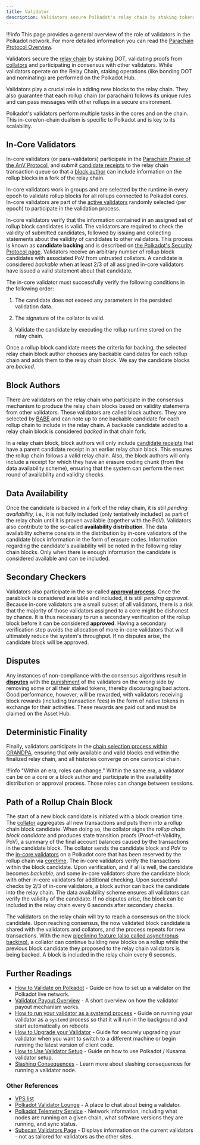 ```yaml
---
title: Validator
description: Validators secure Polkadot's relay chain by staking tokens, validating proofs, and participating in consensus to ensure network security.
---
```


!!!info
    This page provides a general overview of the role of validators in the Polkadot network. For more detailed information you can read the [Parachain Protocol Overview](./learn-parachains-protocol.md).

Validators secure the [relay chain](learn-architecture.md#relay-chain) by staking DOT,
validating proofs from [collators](./learn-collator.md) and participating in consensus with other validators. While validators operate on the Relay Chain, staking operations (like bonding DOT and nominating) are performed on the Polkadot Hub.

Validators play a crucial role in adding new blocks to the relay chain. They also
guarantee that each rollup chain (or parachain) follows its unique rules and can pass messages with other rollups in a secure environment.

Polkadot's validators perform multiple tasks in the cores and on the chain. This in-core/on-chain dualism is specific to Polkadot and is key to its scalability.

## In-Core Validators

In-core validators (or para-validators) participate in the
[Parachain Phase of the AnV Protocol](./learn-parachains-protocol.md#parachain-phase), and submit
[candidate receipts](./learn-parachains-protocol.md#candidate-receipts) to the relay chain
transaction queue so that a [block author](#block-authors) can include information on the rollup blocks in a fork of the relay chain.

In-core validators work in groups and are selected by the runtime in every epoch to validate rollup blocks for all rollups connected to Polkadot cores. In-core validators are part of the [active validators](../general/chain-state-values.md) randomly selected (per
epoch) to participate in the validation process.

In-core validators verify that the information contained in an assigned set of rollup block candidates is valid. The validators are required to check the validity of submitted candidates,
followed by issuing and collecting statements about the validity of candidates to other validators.
This process is known as **candidate backing** and is described on [the Polkadot's Security Protocol page](./learn-parachains-protocol.md). Validators receive an arbitrary number of rollup block candidates with associated PoV from untrusted collators. A candidate is considered _backable_ when at least 2/3 of all assigned in-core validators have issued a valid statement about that candidate.

The in-core validator must successfully verify the following conditions in the following order:

1. The candidate does not exceed any parameters in the persisted validation data.

2. The signature of the collator is valid.

3. Validate the candidate by executing the rollup runtime stored on the relay chain.

Once a rollup block candidate meets the criteria for backing, the selected relay chain block author
chooses any backable candidates for each rollup chain and adds them to the relay
chain block. We say the candidate blocks are _backed_.

## Block Authors

There are validators on the relay chain who participate in the consensus mechanism to produce the
relay chain blocks based on validity statements from other validators. These validators are called
block authors. They are selected by [BABE](./learn-consensus.md#block-production-babe) and can note
up to one backable candidate for each rollup chain to include in the relay chain. A backable candidate added to a relay chain block is considered _backed_ in that chain fork.

In a relay chain block, block authors will only include
[candidate receipts](./learn-parachains-protocol.md#candidate-receipts) that have a parent candidate
receipt in an earlier relay chain block. This ensures the rollup chain follows a valid relay chain. Also, the
block authors will only include a receipt for which they have an erasure coding chunk (from the data availability scheme), ensuring that
the system can perform the next round of availability and validity checks.

## Data Availability

Once the
candidate is backed in a fork of the relay chain, it is still _pending availability_, i.e., it is not
fully included (only tentatively included) as part of the relay chain until it is proven available
(together with the PoV). Validators also contribute to the so-called **availability distribution**. The data availability scheme consists in the distribution by in-core validators of the candidate block information in the form of erasure codes. Information regarding the candidate's availability will be noted in
the following relay chain blocks. Only when there is enough information the candidate is considered available and can be included.

## Secondary Checkers

Validators also participate in the so-called
[**approval process**](./learn-parachains-protocol.md#approval-process). Once the parablock is
considered available and included, it is still _pending approval_. Because
in-core validators are a small subset of all validators, there is a risk that the majority of those validators assigned to a core might be dishonest by chance. It is thus necessary to run a secondary verification of the rollup block before it can be considered **approved**. Having a secondary verification step avoids the allocation of more in-core validators that will ultimately reduce the system's throughput. If no disputes arise, the candidate block will be approved.

## Disputes

Any instances of non-compliance with the consensus algorithms result in
[**disputes**](./learn-parachains-protocol.md#disputes) with the [punishment](./learn-offenses.md) of the validators on the
wrong side by removing some or all their staked tokens, thereby discouraging bad actors. Good
performance, however, will be rewarded, with validators receiving block rewards (including
transaction fees) in the form of native tokens in exchange for their activities. These rewards are paid out and must be claimed on the Asset Hub.

## Deterministic Finality

Finally, validators participate in the
[chain selection process within GRANDPA](./learn-parachains-protocol.md#chain-selection), ensuring that only available and valid blocks end within the finalized relay chain, and all histories converge on one canonical chain.

!!!info "Within an era, roles can change."
    Within the same era, a validator can be on a core or a block author and participate in the availability distribution or approval process. Those roles can change between sessions.

## Path of a Rollup Chain Block

The start of a new block candidate is initiated with a block creation time. The [collator](./learn-collator.md) aggregates
all new transactions and puts them into a rollup chain block candidate. When doing so, the collator signs the _rollup chain block candidate_ and produces state transition proofs (Proof-of-Validity, PoV), a summary
of the final account balances caused by the transactions in the candidate block. The collator sends
the candidate block and PoV to the [in-core validators](#in-core-validators) on a Polkadot core that has been reserved by the rollup chain via [coretime](./learn-agile-coretime.md). The in-core validators verify the transactions within the block candidate. Upon verification, and
if all is well, the candidate becomes _backable_, and some in-core validators share the candidate block with other in-core validators for additional checking. Upon successful checks by 2/3 of in-core validators, a block author can back the candidate into the relay chain. The data availability scheme ensures all validators can verify the validity of the candidate. If no disputes arise, the block can be included in the relay chain every 6 seconds after secondary checks.

The validators on the relay chain will try to reach a consensus on the block candidate. Upon
reaching consensus, the now validated block candidate is shared with the validators and collators,
and the process repeats for new transactions. With the new [pipelining feature (also called asynchronus backing)](./learn-async-backing.md), a collator can continue building new blocks on a rollup while the previous block candidate they proposed to the relay chain validators is being backed. A block is included in the relay chain every 6 seconds.

## Further Readings

- [How to Validate on Polkadot](https://docs.polkadot.com/infrastructure/running-a-validator/#running-a-validator) - Guide on
  how to set up a validator on the Polkadot live network.
- [Validator Payout Overview](https://docs.polkadot.com/infrastructure/staking-mechanics/rewards-payout/) - A short overview on
  how the validator payout mechanism works.
- [How to run your validator as a systemd process](https://docs.polkadot.com/infrastructure/running-a-validator/onboarding-and-offboarding/start-validating/#run-a-validator-using-systemd) -
  Guide on running your validator as a `systemd` process so that it will run in the background and
  start automatically on reboots.
- [How to Upgrade your Validator](https://docs.polkadot.com/infrastructure/running-a-validator/operational-tasks/upgrade-your-node) - Guide for
  securely upgrading your validator when you want to switch to a different machine or begin running
  the latest version of client code.
- [How to Use Validator Setup](https://docs.polkadot.com/infrastructure/running-a-validator/#running-a-validator) - Guide on
  how to use Polkadot / Kusama validator setup.
- [Slashing Consequences](./learn-offenses.md) - Learn more about slashing consequences for running a validator node.

### Other References

- [VPS list](https://docs.polkadot.com/infrastructure/running-a-validator/onboarding-and-offboarding/set-up-validator)
- [Polkadot Validator Lounge](https://matrix.to/#/!NZrbtteFeqYKCUGQtr:matrix.parity.io?via=matrix.parity.io&via=matrix.org&via=web3.foundation) -
  A place to chat about being a validator.
- [Polkadot Telemetry Service](https://telemetry.polkadot.io/) - Network
  information, including what nodes are running on a given chain, what software versions they are
  running, and sync status.
- [Subscan Validators Page](https://kusama.subscan.io/validator) - Displays information on the
  current validators - not as tailored for validators as the other sites.
